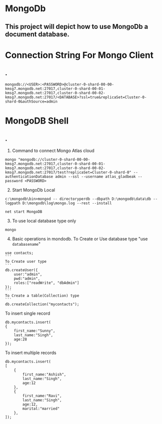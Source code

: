 # MongoDb
This project will depict how to use MongoDb a document database.
--------------------------------------
# Connection String For Mongo Client
.
-------------------------------------- 
```
mongodb://<USER>:<PASSWORD>@cluster-0-shard-00-00-kmsg7.mongodb.net:27017,cluster-0-shard-00-01-kmsg7.mongodb.net:27017,cluster-0-shard-00-02-kmsg7.mongodb.net:27017/<DATABASE>?ssl=true&replicaSet=Cluster-0-shard-0&authSource=admin
```
# MongoDB Shell
.
---
1. Command to connect Mongo Atlas cloud
```
mongo "mongodb://cluster-0-shard-00-00-kmsg7.mongodb.net:27017,cluster-0-shard-00-01-kmsg7.mongodb.net:27017,cluster-0-shard-00-02-kmsg7.mongodb.net:27017/test?replicaSet=Cluster-0-shard-0" --authenticationDatabase admin --ssl --username atlas_gladbeak --password <PASSWORD>
```
2. Start MongoDb Local
```
c:\mongodb\bin>mongod -- directoryperdb --dbpath D:\mongodb\data\db --logpath D:\mongodb\log\mongo.log --rest --install
```
```
net start MongoDB
```
3. To use local database type only
```
mongo
```
4. Basic operations in mondodb.
To Create or Use database type "use ```databasename```"
````
use contacts;
```
To Create user type
``` 
db.createUser({
	user:"admin",
	pwd:"admin",
	roles:["readWrite", "dbAdmin"]
});
```
To Create a table(Collection) type
```
db.createCollection("mycontacts");
````
To insert single record
```
db.mycontacts.insert(
{
	first_name:"Sunny",
	last_name:"Singh",
	age:28
});
```

To insert multiple records
```
db.mycontacts.insert(
[
	{
		first_name:"Ashish",
		last_name:"Singh",
		age:12
	},
	{
		first_name:"Ravi",
		last_name:"Singh",
		age:12,
		marital:"married"
	},	
]);
```